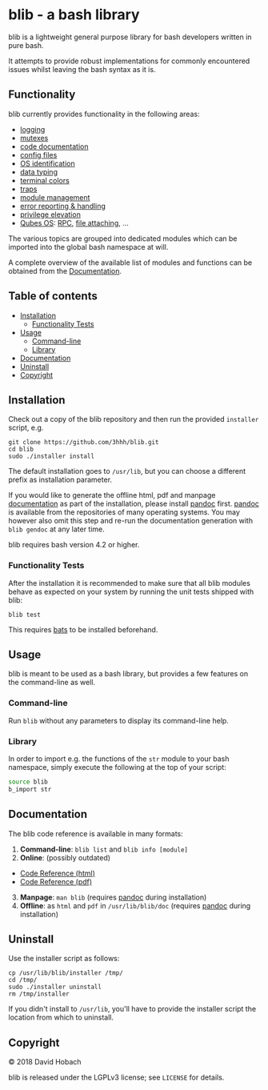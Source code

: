 # blib - a bash library

blib is a lightweight general purpose library for bash developers written in pure bash.

It attempts to provide robust implementations for commonly encountered issues whilst leaving the bash syntax as it is.

## Functionality

blib currently provides functionality in the following areas:

* [logging](https://3hhh.github.io/blib-doc/blib.html#flog)
* [mutexes](https://3hhh.github.io/blib-doc/blib.html#mtx)
* [code documentation](https://3hhh.github.io/blib-doc/blib.html#cdoc)
* [config files](https://3hhh.github.io/blib-doc/blib.html#ini)
* [OS identification](https://3hhh.github.io/blib-doc/blib.html#ososid)
* [data typing](https://3hhh.github.io/blib-doc/blib.html#types)
* [terminal colors](https://3hhh.github.io/blib-doc/blib.html#tcolors)
* [traps](https://3hhh.github.io/blib-doc/blib.html#traps)
* [module management](https://3hhh.github.io/blib-doc/blib.html#b_import)
* [error reporting & handling](https://3hhh.github.io/blib-doc/blib.html#B_E)
* [privilege elevation](https://3hhh.github.io/blib-doc/blib.html#b_execFuncAs)
* [Qubes OS](https://3hhh.github.io/blib-doc/blib.html#osqubes4dom0): [RPC](https://3hhh.github.io/blib-doc/blib.html#b_dom0_execFuncIn), [file attaching](https://3hhh.github.io/blib-doc/blib.html#b_dom0_attachFile), ...

The various topics are grouped into dedicated modules which can be imported into the global bash namespace at will.

A complete overview of the available list of modules and functions can be obtained from the [Documentation](#documentation).

## Table of contents

- [Installation](#installation)
  - [Functionality Tests](#functionality-tests)
- [Usage](#usage)
  - [Command-line](#command-line)
  - [Library](#library)
- [Documentation](#documentation)
- [Uninstall](#uninstall)
- [Copyright](#copyright)

## Installation

Check out a copy of the blib repository and then run the provided `installer` script, e.g.

```
git clone https://github.com/3hhh/blib.git
cd blib
sudo ./installer install
```

The default installation goes to `/usr/lib`, but you can choose a different prefix as installation parameter.

If you would like to generate the offline html, pdf and manpage [documentation](#documentation) as part of the installation, please install [pandoc](https://pandoc.org/) first. [pandoc](https://pandoc.org/) is available from the repositories of many operating systems. You may however also omit this step and re-run the documentation generation with `blib gendoc` at any later time.

blib requires bash version 4.2 or higher.

### Functionality Tests

After the installation it is recommended to make sure that all blib modules behave as expected on your system by running the unit tests shipped with blib:

```
blib test
```

This requires [bats](https://github.com/bats-core/bats-core) to be installed beforehand.

## Usage

blib is meant to be used as a bash library, but provides a few features on the command-line as well.

### Command-line

Run `blib` without any parameters to display its command-line help.

### Library

In order to import e.g. the functions of the `str` module to your bash namespace, simply execute the following at the top of your script:

```bash
source blib
b_import str
```

## Documentation

The blib code reference is available in many formats:

1. **Command-line**: `blib list` and `blib info [module]`
2. **Online**: (possibly outdated)
  * [Code Reference (html)](https://3hhh.github.io/blib-doc/blib.html)
  * [Code Reference (pdf)](https://3hhh.github.io/blib-doc/blib.pdf)
3. **Manpage**: `man blib` (requires [pandoc](https://pandoc.org/) during installation)
4. **Offline**: as `html` and `pdf` in `/usr/lib/blib/doc` (requires [pandoc](https://pandoc.org/) during installation)

## Uninstall

Use the installer script as follows:

```
cp /usr/lib/blib/installer /tmp/
cd /tmp/
sudo ./installer uninstall
rm /tmp/installer
```

If you didn't install to `/usr/lib`, you'll have to provide the installer script the location from which to uninstall.

## Copyright

© 2018 David Hobach

blib is released under the LGPLv3 license; see `LICENSE` for details.
